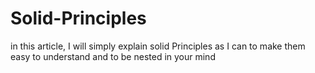 # Solid-Principles
in this article, I will simply explain solid Principles as I can to make them easy to understand and to be nested in your mind
